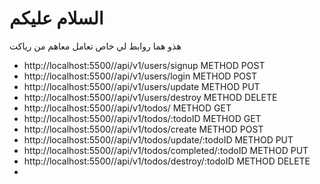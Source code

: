 # السلام عليكم

هذو هما روابط لي خاص تعامل معاهم من رياكت

- http://localhost:5500//api/v1/users/signup METHOD POST
- http://localhost:5500//api/v1/users/login METHOD POST
- http://localhost:5500//api/v1/users/update METHOD PUT
- http://localhost:5500//api/v1/users/destroy METHOD DELETE
- http://localhost:5500//api/v1/todos/ METHOD GET
- http://localhost:5500//api/v1/todos/:todoID METHOD GET
- http://localhost:5500//api/v1/todos/create METHOD POST
- http://localhost:5500//api/v1/todos/update/:todoID METHOD PUT
- http://localhost:5500//api/v1/todos/completed/:todoID METHOD PUT 
- http://localhost:5500//api/v1/todos/destroy/:todoID METHOD DELETE
- 
